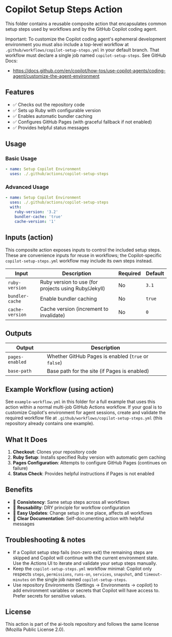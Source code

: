 # Copilot Setup Steps Action

This folder contains a reusable composite action that encapsulates common setup steps used by workflows and by the GitHub Copilot coding agent.

Important: To customize the Copilot coding agent's ephemeral development environment you must also include a top-level workflow at `.github/workflows/copilot-setup-steps.yml` in your default branch. That workflow must declare a single job named `copilot-setup-steps`. See GitHub Docs:

- https://docs.github.com/en/copilot/how-tos/use-copilot-agents/coding-agent/customize-the-agent-environment

## Features

- ✅ Checks out the repository code
- ✅ Sets up Ruby with configurable version
- ✅ Enables automatic bundler caching
- ✅ Configures GitHub Pages (with graceful fallback if not enabled)
- ✅ Provides helpful status messages

## Usage

### Basic Usage

```yaml
- name: Setup Copilot Environment
  uses: ./.github/actions/copilot-setup-steps
```

### Advanced Usage

```yaml
- name: Setup Copilot Environment
  uses: ./.github/actions/copilot-setup-steps
  with:
    ruby-version: '3.2'
    bundler-cache: 'true'
    cache-version: '1'
```

## Inputs (action)

This composite action exposes inputs to control the included setup steps. These are convenience inputs for reuse in workflows; the Copilot-specific `copilot-setup-steps.yml` workflow may include its own steps instead.

| Input | Description | Required | Default |
|-------|-------------|----------|---------|
| `ruby-version` | Ruby version to use (for projects using Ruby/Jekyll) | No | `3.1` |
| `bundler-cache` | Enable bundler caching | No | `true` |
| `cache-version` | Cache version (increment to invalidate) | No | `0` |

## Outputs

| Output | Description |
|--------|-------------|
| `pages-enabled` | Whether GitHub Pages is enabled (`true` or `false`) |
| `base-path` | Base path for the site (if Pages is enabled) |

## Example Workflow (using action)

See `example-workflow.yml` in this folder for a full example that uses this action within a normal multi-job GitHub Actions workflow. If your goal is to customize Copilot's environment for agent sessions, create and validate the required workflow file at `.github/workflows/copilot-setup-steps.yml` (this repository already contains one example).

## What It Does

1. **Checkout**: Clones your repository code
2. **Ruby Setup**: Installs specified Ruby version with automatic gem caching
3. **Pages Configuration**: Attempts to configure GitHub Pages (continues on failure)
4. **Status Check**: Provides helpful instructions if Pages is not enabled

## Benefits

- 🎯 **Consistency**: Same setup steps across all workflows
- 🔄 **Reusability**: DRY principle for workflow configuration
- 🚀 **Easy Updates**: Change setup in one place, affects all workflows
- 📝 **Clear Documentation**: Self-documenting action with helpful messages

## Troubleshooting & notes

- If a Copilot setup step fails (non-zero exit) the remaining steps are skipped and Copilot will continue with the current environment state. Use the Actions UI to iterate and validate your setup steps manually.
- Keep the `copilot-setup-steps.yml` workflow minimal: Copilot only respects `steps`, `permissions`, `runs-on`, `services`, `snapshot`, and `timeout-minutes` on the single job named `copilot-setup-steps`.
- Use repository Environments (Settings → Environments → copilot) to add environment variables or secrets that Copilot will have access to. Prefer secrets for sensitive values.

## License

This action is part of the ai-tools repository and follows the same license (Mozilla Public License 2.0).
